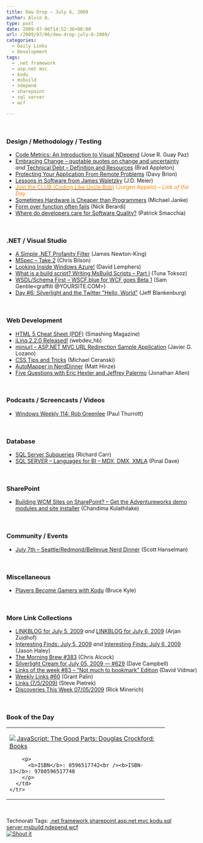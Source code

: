 ```yaml
---
title: Dew Drop – July 6, 2009
author: Alvin A.
type: post
date: 2009-07-06T14:52:36+00:00
url: /2009/07/06/dew-drop-july-6-2009/
categories:
  - Daily Links
  - Development
tags:
  - .net framework
  - asp.net mvc
  - kodu
  - msbuild
  - ndepend
  - sharepoint
  - sql server
  - wcf

---
```

&#160;

### Design / Methodology / Testing

  * [Code Metrics: An Introduction to Visual NDepend][1] (Jose R. Guay Paz)
  * [Embracing Change &#8211; quotable quotes on change and uncertainty][2] _and_&#160;[Technical Debt &#8211; Definition and Resources][3] (Brad Appleton)
  * [Protecting Your Application From Remote Problems][4] (Davy Brion)
  * [Lessons in Software from James Waletzky][5] (J.D. Meier)
  * [<font color="#ff8000">Join the CLUB (Coding Like Uncle Bob)</font>][6] <font color="#ff8000">(Jurgen Appelo) <em>– Link of the Day</em></font>
  * [Sometimes Hardware is Cheaper than Programmers][7] (Michael Janke)
  * [Form over function often fails][8] (Nick Berardi)
  * [Where do developers care for Software Quality?][9] (Patrick Smacchia)

&#160;

### .NET / Visual Studio

  * [A Simple .NET Profanity Filter][10] (James Newton-King)
  * [MSpec – Take 2][11] (Chris Bilson)
  * [Looking Inside Windows Azure!][12] (David Lemphers)
  * [What is a build script? Writing MsBuild Scripts &#8211; Part I][13] (Tuna Toksoz)
  * [WSDL/Schema First &#8211; WSCF.blue for WCF goes Beta 1][14] (Sam Gentile<graffiti @YOURSITE.COM>)
  * [Day #6: Silverlight and the Twitter "Hello, World"][15] (Jeff Blankenburg)

&#160;

### Web Development

  * [HTML 5 Cheat Sheet (PDF)][16] (Smashing Magazine)
  * [jLinq 2.2.0 Released!][17] (webdev_hb)
  * [miniurl – ASP.NET MVC URL Redirection Sample Application][18] (Javier G. Lozano)
  * [CSS Tips and Tricks][19] (Michael Ceranski)
  * [AutoMapper in NerdDinner][20] (Matt Hinze)
  * [Five Questions with Eric Hexter and Jeffrey Palermo][21] (Jonathan Allen)

&#160;

### Podcasts / Screencasts / Videos

  * [Windows Weekly 114: Rob Greenlee][22] (Paul Thurrott)

&#160;

### Database

  * [SQL Server Subqueries][23] (Richard Carr)
  * [SQL SERVER – Languages for BI – MDX, DMX, XMLA][24] (Pinal Dave)

&#160;

### SharePoint

  * [Building WCM Sites on SharePoint? – Get the Adventureworks demo modules and site installer][25] (Chandima Kulathilake)

&#160;

### Community / Events

  * [July 7th &#8211; Seattle/Redmond/Bellevue Nerd Dinner][26] (Scott Hanselman)

&#160;

### Miscellaneous

  * [Players Become Gamers with Kodu][27] (Bruce Kyle)

&#160;

### More Link Collections

  * [LINKBLOG for July 5, 2009][28] _and_&#160;[LINKBLOG for July 6, 2009][29] (Arjan Zuidhof)
  * [Interesting Finds: July 5, 2009][30] _and_&#160;[Interesting Finds: July 6, 2009][31] (Jason Haley)
  * [The Morning Brew #383][32] (Chris Alcock)
  * [Silverlight Cream for July 05, 2009 &#8212; #629][33] (Dave Campbell)
  * [Links of the week #83 &#8211; “Not much to bookmark” Edition][34] (David Vidmar)
  * [Weekly Links #60][35] (Grant Palin)
  * [Links (7/5/2009)][36] (Steve Pietrek)
  * [Discoveries This Week 07/05/2009][37] (Rick Minerich)

&#160;

### Book of the Day

<div style="padding-bottom: 0px; margin: 0px; padding-left: 0px; padding-right: 0px; display: inline; float: none; padding-top: 0px" id="scid:7dc1bd33-94bd-46fd-a20b-0131235bcd47:2bfaf682-2ca8-437f-9eac-9007f4e8e0b9" class="wlWriterSmartContent">
  <table cellspacing="0" cellpadding="2" width="400" border="0" unselectable="on">
    <tr>
      <td valign="top" width="400">
        <p>
          <a title="JavaScript: The Good Parts: Douglas Crockford: Books" href="http://www.amazon.com/exec/obidos/ASIN/0596517742/alvinashcraft-20"><img data-recalc-dims="1" decoding="async" src="https://i0.wp.com/images.amazon.com/images/P/0596517742.01.MZZZZZZZ.jpg?w=660" border="0" align="left" style="float:left" />JavaScript: The Good Parts: Douglas Crockford: Books</a>
        </p>
        
        <p>
          <b>ISBN</b>: 0596517742<br /><b>ISBN-13</b>: 9780596517748
        </p>
      </td>
    </tr>
  </table>
</div>

&#160;

<div style="padding-bottom: 0px; margin: 0px; padding-left: 0px; padding-right: 0px; display: inline; float: none; padding-top: 0px" id="scid:C16BAC14-9A3D-4c50-9394-FBFEF7A93539:afd5f6d6-2561-4b9b-b31e-dac0829bb7f0" class="wlWriterSmartContent">
  <!--dotnetkickit-->
</div>

<div style="padding-bottom: 0px; margin: 0px; padding-left: 0px; padding-right: 0px; display: inline; float: none; padding-top: 0px" id="scid:0767317B-992E-4b12-91E0-4F059A8CECA8:2f7c620e-34fb-4957-8f91-1b1f903653f1" class="wlWriterSmartContent">
  Technorati Tags: <a href="http://technorati.com/tags/.net+framework" rel="tag">.net framework</a>,<a href="http://technorati.com/tags/sharepoint" rel="tag">sharepoint</a>,<a href="http://technorati.com/tags/asp.net+mvc" rel="tag">asp.net mvc</a>,<a href="http://technorati.com/tags/kodu" rel="tag">kodu</a>,<a href="http://technorati.com/tags/sql+server" rel="tag">sql server</a>,<a href="http://technorati.com/tags/msbuild" rel="tag">msbuild</a>,<a href="http://technorati.com/tags/ndepend" rel="tag">ndepend</a>,<a href="http://technorati.com/tags/wcf" rel="tag">wcf</a>
</div>

<div class="wlWriterHeaderFooter" style="margin:0px; padding:0px 0px 0px 0px;">
  <div class="shoutIt">
    <a rev="vote-for" href="http://dotnetshoutout.com/Submit?url=http%3a%2f%2fwww.alvinashcraft.com%2f2009%2f07%2f06%2fdew-drop-july-6-2009%2f&title=Dew+Drop+-+July+6%2c+2009"><img decoding="async" alt="Shout it" src="http://dotnetshoutout.com/image.axd?url=https://morningdew-bpc6g3a0fgaxdxcu.eastus2-01.azurewebsites.net/2009/07/06/dew-drop-july-6-2009/" style="border:0px" /></a>
  </div>
</div>

 [1]: http://weblogs.asp.net/joseguay/archive/2009/07/04/code-metrics-an-introduction-to-visual-ndepend.aspx
 [2]: http://bradapp.blogspot.com/2009/06/embracing-change-quotable-quotes-on.html
 [3]: http://bradapp.blogspot.com/2009/06/technical-debt-definition-and-resources.html
 [4]: http://feedproxy.google.com/~r/davybrion/~3/ovef-tQAeng/
 [5]: http://blogs.msdn.com/jmeier/archive/2009/07/06/lessons-in-software-from-james-waletzky.aspx
 [6]: http://feedproxy.google.com/~r/noop/~3/xxZngTZtrNI/join-the-club-coding-like-uncle-bob.html
 [7]: http://feedproxy.google.com/~r/LastInFirstOut/~3/cVIVgj8Mgbo/sometimes-hardware-is-cheaper-than.html
 [8]: http://feedproxy.google.com/~r/coderjournal/~3/h79IZWEZQH0/
 [9]: http://codebetter.com/blogs/patricksmacchia/archive/2009/07/05/where-do-developers-care-for-software-quality.aspx
 [10]: http://james.newtonking.com/archive/2009/07/03/simple-net-profanity-filter.aspx
 [11]: http://elegantcode.com/2009/07/05/mspec-take-2/
 [12]: http://blogs.msdn.com/davidlem/archive/2009/07/06/looking-inside-windows-azure.aspx
 [13]: http://feedproxy.google.com/~r/Devlicious/~3/wq1TPsYccZI/what-is-a-build-script-writing-msbuild-scripts-part-i.aspx
 [14]: http://feedproxy.google.com/~r/SamGentile/~3/E8iOapyTrVk/
 [15]: http://feedproxy.google.com/~r/Blankenthoughts/~3/0QvWkam1km8/day-6-silverlight-and-twitter-hello.aspx
 [16]: http://www.smashingmagazine.com/2009/07/06/html-5-cheat-sheet-pdf/
 [17]: http://www.codeproject.com/Articles/37893/jLinq-2-2-0-Released.aspx
 [18]: http://feedproxy.google.com/~r/lozanotek/~3/zLVfKbELcdU/miniurl_ndash_ASP.NET_MVC_URL_Redirection_Sample_Application.aspx
 [19]: http://www.codecapers.com/2009/07/css-tips-and-tricks.html
 [20]: http://mhinze.com/automapper-in-nerddinner/
 [21]: http://www.infoq.com/news/2009/05/Mvc-Contrib
 [22]: http://www.winsupersite.com/paul/podcast.asp#114
 [23]: http://feedproxy.google.com/~r/BlackwaspLatestAdditions/~3/q_XXoBs_Yyw/SQLSubqueries.aspx
 [24]: http://blog.sqlauthority.com/2009/07/06/sql-server-languages-for-bi-mdx-dmx-xmla/
 [25]: http://feedproxy.google.com/~r/sharepointmvpblogs/~3/oWK7hBsM0SM/ViewPost.aspx
 [26]: http://feedproxy.google.com/~r/ScottHanselman/~3/8aD4JcbS5SY/July7thSeattleRedmondBellevueNerdDinner.aspx
 [27]: http://blogs.msdn.com/usisvde/archive/2009/07/06/players-become-gamers-with-kodu.aspx
 [28]: http://feedproxy.google.com/~r/ArjansWorld/~3/tFeq_V-r0Ic/
 [29]: http://www.arjansworld.com/2009/07/06/linkblog-for-july-6-2009/
 [30]: http://jasonhaley.com/blog/post.aspx?id=c97e5d1c-38a5-40bc-b2fb-5c99501e2618
 [31]: http://jasonhaley.com/blog/post.aspx?id=3109fcac-4477-4d44-9a62-f139b1af6e95
 [32]: http://feedproxy.google.com/~r/ReflectivePerspective/~3/1MqyQJEg1vo/
 [33]: http://geekswithblogs.net/WynApseTechnicalMusings/archive/2009/07/05/133273.aspx
 [34]: http://feeds.vidmar.net/~r/BiteMyBytes/~3/e2PuZN-cgtA/links-of-the-week-83---ldquonot-much-to-bookmarkrdquo.aspx
 [35]: http://grantpalin.com/2009/07/05/weekly-links-60/
 [36]: http://spietrek.blogspot.com/2009/07/links-752009.html
 [37]: http://www.atalasoft.com/cs/blogs/rickm/archive/2009/07/05/discoveries-this-week-07-05-2009.aspx
